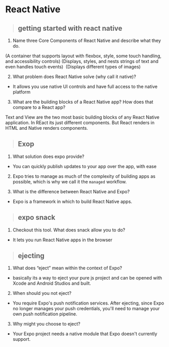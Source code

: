 # **React Native**

> ## getting started with react native

1. Name three Core Components of React Native and describe what they do.

<View> (A container that supports layout with flexbox, style, some touch handling, and accessibility controls)
<Text> (Displays, styles, and nests strings of text and even handles touch events)
<Image> (Displays different types of images)

2. What problem does React Native solve (why call it native)?

- It allows you use native UI controls and have full access to the native platform

3. What are the building blocks of a React Native app? How does that compare to a React app?

Text and View are the two most basic building blocks of any React Native application. In REact its just different components. But React renders in HTML and Native renders components.

> ## Exop

1. What solution does expo provide?

- You can quickly publish updates to your app over the app, with ease

2. Expo tries to manage as much of the complexity of building apps as possible, which is why we call it the `managed` workflow.

3. What is the difference between React Native and Expo?

- Expo is a framework in which to build React Native apps.

> ## expo snack

1. Checkout this tool. What does snack allow you to do?

- It lets you run React Native apps in the browser

> ## ejecting

1. What does “eject” mean within the context of Expo?

- basically its a way to eject your pure js project and can be opened with Xcode and Android Studios and built.

2. When should you not eject?

- You require Expo's push notification services. After ejecting, since Expo no longer manages your push credentials, you'll need to manage your own push notification pipeline.

3. Why might you choose to eject?

- Your Expo project needs a native module that Expo doesn't currently support.
